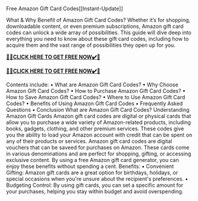 Free Amazon Gift Card Codes[[Instant-Update]]

What & Why Benefit of Amazon Gift Card Codes?
Whether it’s for shopping, downloadable content, or even premium subscriptions, Amazon gift card codes can unlock a wide array of possibilities. This guide will dive deep into everything you need to know about these gift card codes, including how to acquire them and the vast range of possibilities they open up for you.

**[🎁🎁CLICK HERE TO GET FREE NOW✔️🎁](https://rewardscraft.com/amazon-gift-card-codes)**

**[🎁🎁CLICK HERE TO GET FREE NOW✔️🎁](https://rewardscraft.com/amazon-gift-card-codes)**

Contents include:
•	What are Amazon Gift Card Codes?
•	Why Choose Amazon Gift Card Codes?
•	How to Purchase Amazon Gift Card Codes?
•	How to Save Amazon Gift Card Codes?
•	Where to Use Amazon Gift Card Codes?
•	Benefits of Using Amazon Gift Card Codes
•	Frequently Asked Questions
•	Conclusion
What are Amazon Gift Card Codes?
Understanding Amazon Gift Cards
Amazon gift card codes are digital or physical cards that allow you to purchase a wide variety of Amazon-related products, including books, gadgets, clothing, and other premium services. These codes give you the ability to load your Amazon account with credit that can be spent on any of their products or services.
Amazon gift card codes are digital vouchers that can be saveed for purchases on Amazon. These cards come in various denominations and are perfect for shopping, gifting, or accessing exclusive content. By using a free Amazon gift card generator, you can enjoy these benefits without spending a cent.
Benefits:
•	Convenient Gifting: Amazon gift cards are a great option for birthdays, holidays, or special occasions when you're unsure about the recipient's preferences.
•	Budgeting Control: By using gift cards, you can set a specific amount for your purchases, helping you stay within budget and avoid overspending.


